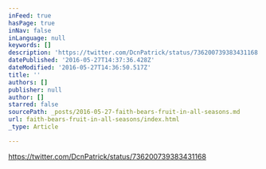 ```yaml
---
inFeed: true
hasPage: true
inNav: false
inLanguage: null
keywords: []
description: 'https://twitter.com/DcnPatrick/status/736200739383431168'
datePublished: '2016-05-27T14:37:36.428Z'
dateModified: '2016-05-27T14:36:50.517Z'
title: ''
authors: []
publisher: null
author: []
starred: false
sourcePath: _posts/2016-05-27-faith-bears-fruit-in-all-seasons.md
url: faith-bears-fruit-in-all-seasons/index.html
_type: Article

---
```

https://twitter.com/DcnPatrick/status/736200739383431168